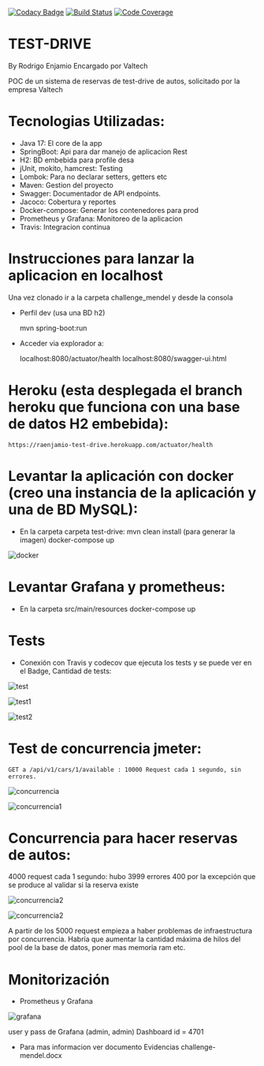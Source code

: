 [![Codacy Badge](https://api.codacy.com/project/badge/Grade/2673ac5373bd4f13aa403e4389862abc)](https://app.codacy.com/app/raenjamio/valtech-testdrive?utm_source=github.com&utm_medium=referral&utm_content=raenjamio/valtech-testdrive&utm_campaign=Badge_Grade_Dashboard)
[![Build Status](https://travis-ci.org/raenjamio/valtech-testdrive.png?branch=master)](https://travis-ci.org/raenjamio/valtech-testdrive)
[![Code Coverage](https://img.shields.io/codecov/c/github/raenjamio/valtech-testdrive/master.svg)](https://codecov.io/github/raenjamio/valtech-testdrive?branch=master)

# TEST-DRIVE
By Rodrigo Enjamio
Encargado por Valtech

POC de un sistema de reservas de test-drive de autos, solicitado por la empresa Valtech

# Tecnologias Utilizadas:
- Java 17: El core de la app
- SpringBoot: Api para dar manejo de aplicacion Rest
- H2: BD embebida para profile desa
- jUnit, mokito, hamcrest: Testing
- Lombok: Para no declarar setters, getters etc
- Maven: Gestion del proyecto
- Swagger: Documentador de API endpoints.
- Jacoco: Cobertura y reportes
- Docker-compose: Generar los contenedores para prod
- Prometheus y Grafana: Monitoreo de la aplicacion
- Travis: Integracion continua

# Instrucciones para lanzar la aplicacion en localhost
Una vez clonado ir a la carpeta challenge_mendel y desde la consola

- Perfil dev (usa una BD h2)

  mvn spring-boot:run

- Acceder via explorador a:

  localhost:8080/actuator/health
  localhost:8080/swagger-ui.html


# Heroku (esta desplegada el branch heroku que funciona con una base de datos H2 embebida):

    https://raenjamio-test-drive.herokuapp.com/actuator/health



# Levantar la aplicación con docker (creo una instancia de la aplicación y una de BD MySQL):
- En la carpeta  carpeta test-drive:
  mvn clean install (para generar la imagen)
  docker-compose up

![docker](./images/dockers.png)

# Levantar Grafana y prometheus:
- En la carpeta src/main/resources
  docker-compose up


# Tests
- Conexión con Travis y codecov	 que ejecuta los tests y se puede ver en el Badge, Cantidad de tests:

![test](./images/travis.png)

![test1](./images/testjunit.png)

![test2](./images/testcoverage.png)

# Test de concurrencia jmeter:

    GET a /api/v1/cars/1/available : 10000 Request cada 1 segundo, sin errores.


![concurrencia](./images/concurrencia10000-1.png)

![concurrencia1](./images/concurrencia10000-2.png)

# Concurrencia para hacer reservas de autos:
4000 request cada 1 segundo: hubo 3999 errores 400 por la excepción que se produce al validar si la reserva existe

![concurrencia2](./images/concurrencia4000-1.png)

![concurrencia2](./images/concurrencia4000-2.png)

A partir de los 5000 request empieza a haber problemas de infraestructura por concurrencia. Habría que aumentar la cantidad máxima de hilos del pool de la base de datos, poner mas memoria ram etc.

# Monitorización
- Prometheus y Grafana

![grafana](./images/grafana.png)

user y pass de Grafana (admin, admin)
Dashboard id = 4701

- Para mas informacion ver documento Evidencias challenge-mendel.docx